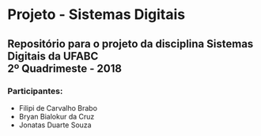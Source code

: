 # Projeto - Sistemas Digitais
## Repositório para o projeto da disciplina Sistemas Digitais da UFABC <br /> 2º Quadrimeste - 2018

### Participantes:
- Filipi de Carvalho Brabo	
- Bryan Bialokur da Cruz		
- Jonatas Duarte Souza		
